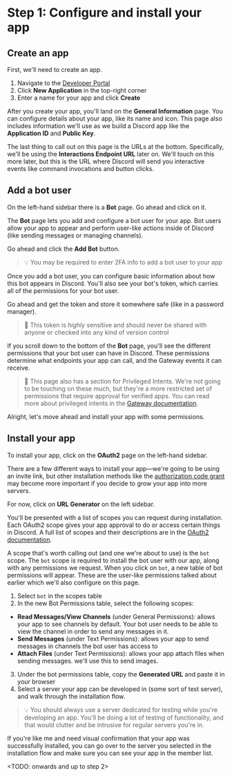 # Step 1: Configure and install your app

## Create an app

First, we'll need to create an app.

1. Navigate to the [Developer Portal](https://discord.com/developers/applications)
2. Click **New Application** in the top-right corner
3. Enter a name for your app and click **Create**

After you create your app, you'll land on the **General Information** page. You can configure details about your app, like its name and icon. This page also includes information we'll use as we build a Discord app like the **Application ID** and **Public Key**.

The last thing to call out on this page is the URLs at the bottom. Specifically, we'll be using the **Interactions Endpoint URL** later on. We'll touch on this more later, but this is the URL where Discord will send you interactive events like command invocations and button clicks.

## Add a bot user

On the left-hand sidebar there is a **Bot** page. Go ahead and click on it.

The **Bot** page lets you add and configure a bot user for your app. Bot users allow your app to appear and perform user-like actions inside of Discord (like sending messages or managing channels).

Go ahead and click the **Add Bot** button.

> 💡 You may be required to enter 2FA info to add a bot user to your app

Once you add a bot user, you can configure basic information about how this bot appears in Discord. You'll also see your bot's token, which carries all of the permissions for your bot user.

Go ahead and get the token and store it somewhere safe (like in a password manager).

> 🔐 This token is *highly* sensitive and should never be shared with anyone or checked into any kind of version control

If you scroll down to the bottom of the **Bot** page, you'll see the different permissions that your bot user can have in Discord. These permissions determine what endpoints your app can call, and the Gateway events it can receive.

> 📖 This page also has a section for Privileged Intents. We're not going to be touching on these much, but they're a more restricted set of permissions that require approval for verified apps. You can read more about privileged intents in the [Gateway documentation](https://discord.com/developers/docs/topics/gateway#privileged-intents).

Alright, let's move ahead and install your app with some permissions.

## Install your app

To install your app, click on the **OAuth2** page on the left-hand sidebar.

There are a few different ways to install your app—we're going to be using an invite link, but other installation methods like the [authorization code grant](https://discord.com/developers/docs/topics/oauth2#authorization-code-grant) may become more important if you decide to grow your app into more servers.

For now, click on **URL Generator** on the left sidebar.

You'll be presented with a list of scopes you can request during installation. Each OAuth2 scope gives your app approval to do or access certain things in Discord. A full list of scopes and their descriptions are in the [OAuth2 documentation](https://discord.com/developers/docs/topics/oauth2#shared-resources-oauth2-scopes).

A scope that's worth calling out (and one we're about to use) is the `bot` scope. The `bot` scope is required to install the bot user with our app, along with any permissions we request. When you click on `bot`, a new table of bot permissions will appear. These are the user-like permissions talked about earlier which we'll also configure on this page.

1. Select `bot` in the scopes table
2. In the new Bot Permissions table, select the following scopes:
  - **Read Messages/View Channels** (under General Permissions): allows your app to see channels by default. Your bot user needs to be able to view the channel in order to send any messages in it.
  - **Send Messages** (under Text Permissions): allows your app to send messages in channels the bot user has access to
  - **Attach Files** (under Text Permissions): allows your app attach files when sending messages. we'll use this to send images.
3. Under the bot permissions table, copy the **Generated URL** and paste it in your browser
4. Select a server your app can be developed in (some sort of test server), and walk through the installation flow.

> 💡 You should always use a server dedicated for testing while you're developing an app. You'll be doing a lot of testing of functionality, and that would clutter and be intrusive for regular servers you're in.

If you're like me and need visual confirmation that your app was successfully installed, you can go over to the server you selected in the installation flow and make sure you can see your app in the member list.

<TODO: onwards and up to step 2>